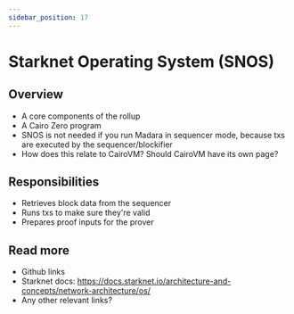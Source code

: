```yaml
---
sidebar_position: 17
---
```


# Starknet Operating System (SNOS)

## Overview

- A core components of the rollup
- A Cairo Zero program
- SNOS is not needed if you run Madara in sequencer mode, because txs are executed by the sequencer/blockifier
- How does this relate to CairoVM? Should CairoVM have its own page?

## Responsibilities

- Retrieves block data from the sequencer
- Runs txs to make sure they're valid
- Prepares proof inputs for the prover

## Read more

- Github links
- Starknet docs: https://docs.starknet.io/architecture-and-concepts/network-architecture/os/
- Any other relevant links?